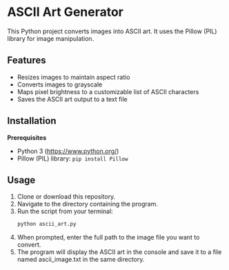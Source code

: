# ASCII Art Generator

This Python project converts images into ASCII art. It uses the Pillow (PIL) library for image manipulation.

## Features

-   Resizes images to maintain aspect ratio
-   Converts images to grayscale
-   Maps pixel brightness to a customizable list of ASCII characters
-   Saves the ASCII art output to a text file

## Installation

**Prerequisites**

-   Python 3 (https://www.python.org/)
-   Pillow (PIL) library: `pip install Pillow`

## Usage

1. Clone or download this repository.
2. Navigate to the directory containing the program.
3. Run the script from your terminal:
    ```bash
    python ascii_art.py
    ```
4. When prompted, enter the full path to the image file you want to convert.
5. The program will display the ASCII art in the console and save it to a file named ascii_image.txt in the same directory.

